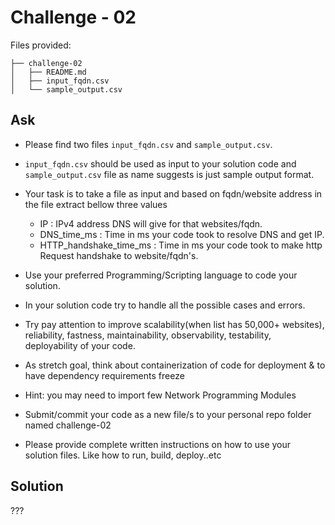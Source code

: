 # Challenge - 02

Files provided:
```
├── challenge-02
│   ├── README.md
│   ├── input_fqdn.csv
│   └── sample_output.csv
```


## Ask
- Please find two files `input_fqdn.csv` and `sample_output.csv`. 

- `input_fqdn.csv` should be used as input to your solution code and `sample_output.csv` file as name suggests is just sample output format.

- Your task is to take a file as input and based on fqdn/website address in the file extract bellow three values
   - IP : IPv4 address DNS will give for that websites/fqdn. 
   - DNS_time_ms : Time in ms your code took to resolve DNS and get IP.
   - HTTP_handshake_time_ms : Time in ms your code took to make http Request handshake to website/fqdn's. 

- Use your preferred Programming/Scripting language to code your solution.

- In your solution code try to handle all the possible cases and errors. 

- Try pay attention to improve scalability(when list has 50,000+ websites), reliability, fastness, maintainability, observability, testability, deployability of your code.

- As stretch goal, think about containerization of code for deployment & to have dependency requirements freeze

- Hint: you may need to import few Network Programming Modules

- Submit/commit your code as a new file/s to your personal repo folder named challenge-02

- Please provide complete written instructions on how to use your solution files. Like how to run, build, deploy..etc

## Solution 
???

